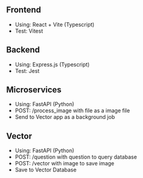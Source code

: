 ## Frontend
- Using: React + Vite (Typescript)
- Test: Vitest

## Backend
- Using: Express.js (Typescript)
- Test: Jest

## Microservices
- Using: FastAPI (Python)
- POST: /process_image with file as a image file
- Send to Vector app as a background job

## Vector
- Using: FastAPI (Python)
- POST: /question with question to query database
- POST: /vector with image to save image
- Save to Vector Database